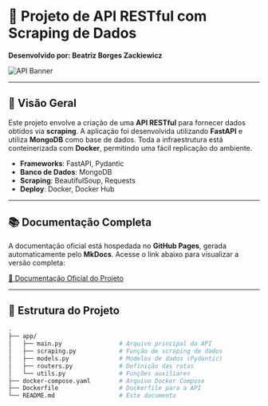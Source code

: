 # 🎯 Projeto de API RESTful com Scraping de Dados

**Desenvolvido por: Beatriz Borges Zackiewicz**  

![API Banner](./assets/banner.png)  
<!-- Adicione uma imagem representativa do projeto -->

---

## 📖 Visão Geral

Este projeto envolve a criação de uma **API RESTful** para fornecer dados obtidos via **scraping**. A aplicação foi desenvolvida utilizando **FastAPI** e utiliza **MongoDB** como base de dados. Toda a infraestrutura está conteinerizada com **Docker**, permitindo uma fácil replicação do ambiente.

- **Frameworks**: FastAPI, Pydantic
- **Banco de Dados**: MongoDB
- **Scraping**: BeautifulSoup, Requests
- **Deploy**: Docker, Docker Hub

---

## 📚 Documentação Completa

A documentação oficial está hospedada no **GitHub Pages**, gerada automaticamente pelo **MkDocs**. Acesse o link abaixo para visualizar a versão completa:

[📄 Documentação Oficial do Projeto](https://seu-usuario.github.io/seu-projeto)

---

## 📂 Estrutura do Projeto

```bash
.
├── app/
│   ├── main.py                # Arquivo principal da API
│   ├── scraping.py            # Função de scraping de dados
│   ├── models.py              # Modelos de dados (Pydantic)
│   ├── routers.py             # Definição das rotas
│   └── utils.py               # Funções auxiliares
├── docker-compose.yaml        # Arquivo Docker Compose
├── Dockerfile                 # Dockerfile para a API
└── README.md                  # Este documento
